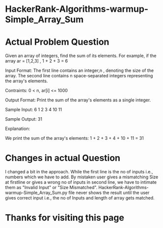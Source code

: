 # HackerRank-Algorithms-warmup-Simple_Array_Sum    
# Actual Problem Question

Given an array of integers, find the sum of its elements.
For example, if the array ar = [1,2,3] , 1 + 2 + 3 = 6


Input Format:
  The first line contains an integer,n , denoting the size of the array.
  The second line contains n space-separated integers representing the array's elements.
  
 
Contraints:
  0 < n, ar[i] <= 1000
  
  
Output Format:
  Print the sum of the array's elements as a single integer.
  
  
Sample Input:
  6
  1 2 3 4 10 11
  
  
Sample Output:
  31
  

Explanation:

We print the sum of the array's elements: 1 + 2 + 3 + 4 + 10 + 11 = 31


# Changes in actual Question

I changed a bit in the approach. While the first line is the no of inputs i.e., numbers which we have to add. By mistaken user gives a mismatching Size at firstline or gives a wrong no of inputs in second line, we have to intimate them as "Invalid Input" or "Size Mismatched".  HackerRank-Algorithms-warmup-Simple_Array_Sum.py file never shows the result until the user gives correct input i.e., the no of Inputs and length of array gets matched.


# Thanks for visiting this page
